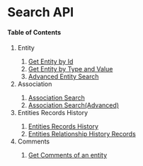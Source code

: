 <h1>Search API</h1>


<nav>
<h4>Table of Contents</h4>
    <ol>
        <li>Entity</li>
        <ol>
          <li><a href="./ENTITY.md#entityById">Get Entity by Id</a></li>
          <li><a href="./ENTITY.md#entityTypeValue">Get Entity by Type and Value</a></li>
          <li><a href="./ENTITY(ADVANCED).md">Advanced Entity Search</a></li>
        </ol>
         <li>Association</li>
        <ol>
          <li><a href="./ASSOCIATION.md#association">Association Search<a></li>
         <li><a href="./ASSOCIATION.md#association">Association Search(Advanced)</a></li>
        </ol>
        <li>Entities Records History</li>
        <ol>
          <li><a href="./HISTORY.md">Entities Records History</a></li>
          <li><a href="./RELATIONHISTORY.md">Entities Relationship History Records</a></li>
        </ol>
        <li>Comments</li>
        <ol>
          <li><a href="./COMMENTS.md">Get Comments of an entity</a></li>
        </ol>
